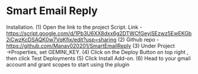 # Smart Email Reply

Installation.
(1) Open the link to the project Script. 
    Link - https://script.google.com/d/1Pb3U6XX8dxx6g2DTWCfGeyiSEzwz5EwEKGb2jCwzKcDSAQK0w7VqKfix/edit?usp=sharing
(2) Github repo - https://github.com/Manav020201/SmartEmailReply
(3) Under Project →Properties, set GEMINI_KEY.
(4) Click on the Deploy Button on top right , then click Test
Deployments
(5) Click Install Add-on.
(6) Head to your gmail account and grant scopes to start using
the plugin
